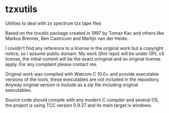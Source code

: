 # tzxutils
Utilities to deal with zx spectrum tzx tape files

Based on the tzxutils package created in 1997 by Tomaz Kac and others like Markus Brenner, Ben Castricum and Martijn van der Heide.

I couldn't find any reference to a license in the original work but a copyright notice, so I assume public domain. 
My work (this repo) will be under GPL v3 license, the initial commit will be the exact oringinal and so original license apply. For any complaint please contact me.

Original work was compiled with Watcom C 10.0+ and provide executable versions of the tools, these executables are not included in the repository. Anyway original version is include as a zip file including original executables.

Source code should compile with any modern C compiler and several OS, the project is using TCC version 0.9.27 and its main target is windows.
